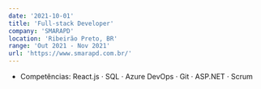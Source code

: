 ```yaml
---
date: '2021-10-01'
title: 'Full-stack Developer'
company: 'SMARAPD'
location: 'Ribeirão Preto, BR'
range: 'Out 2021 - Nov 2021'
url: 'https://www.smarapd.com.br/'
---
```


- Competências: React.js · SQL · Azure DevOps · Git · ASP.NET · Scrum
